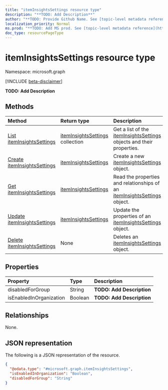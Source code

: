 ```yaml
---
title: "itemInsightsSettings resource type"
description: "**TODO: Add Description**"
author: "**TODO: Provide Github Name. See [topic-level metadata reference](https://msgo.azurewebsites.net/add/document/guidelines/metadata.html#topic-level-metadata)**"
localization_priority: Normal
ms.prod: "**TODO: Add MS prod. See [topic-level metadata reference](https://msgo.azurewebsites.net/add/document/guidelines/metadata.html#topic-level-metadata)**"
doc_type: resourcePageType
---
```


# itemInsightsSettings resource type

Namespace: microsoft.graph

[!INCLUDE [beta-disclaimer](../../includes/beta-disclaimer.md)]

**TODO: Add Description**

## Methods
|Method|Return type|Description|
|:---|:---|:---|
|[List itemInsightsSettings](../api/iteminsightssettings-list.md)|[itemInsightsSettings](../resources/iteminsightssettings.md) collection|Get a list of the [itemInsightsSettings](../resources/iteminsightssettings.md) objects and their properties.|
|[Create itemInsightsSettings](../api/iteminsightssettings-create.md)|[itemInsightsSettings](../resources/iteminsightssettings.md)|Create a new [itemInsightsSettings](../resources/iteminsightssettings.md) object.|
|[Get itemInsightsSettings](../api/iteminsightssettings-get.md)|[itemInsightsSettings](../resources/iteminsightssettings.md)|Read the properties and relationships of an [itemInsightsSettings](../resources/iteminsightssettings.md) object.|
|[Update itemInsightsSettings](../api/iteminsightssettings-update.md)|[itemInsightsSettings](../resources/iteminsightssettings.md)|Update the properties of an [itemInsightsSettings](../resources/iteminsightssettings.md) object.|
|[Delete itemInsightsSettings](../api/iteminsightssettings-delete.md)|None|Deletes an [itemInsightsSettings](../resources/iteminsightssettings.md) object.|

## Properties
|Property|Type|Description|
|:---|:---|:---|
|disabledForGroup|String|**TODO: Add Description**|
|isEnabledInOrganization|Boolean|**TODO: Add Description**|

## Relationships
None.

## JSON representation
The following is a JSON representation of the resource.
<!-- {
  "blockType": "resource",
  "keyProperty": "id",
  "@odata.type": "microsoft.graph.itemInsightsSettings",
  "openType": false
}
-->
``` json
{
  "@odata.type": "#microsoft.graph.itemInsightsSettings",
  "isEnabledInOrganization": "Boolean",
  "disabledForGroup": "String"
}
```

